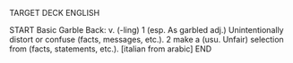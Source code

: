TARGET DECK
ENGLISH

START
Basic
Garble
Back: v. (-ling) 1 (esp. As garbled adj.) Unintentionally distort or confuse (facts, messages, etc.). 2 make a (usu. Unfair) selection from (facts, statements, etc.). [italian from arabic]
END
